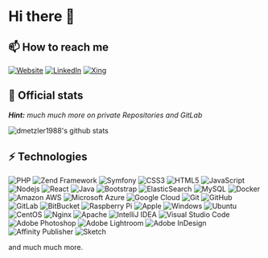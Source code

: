 # Hi there 👋

## 📫 How to reach me

[![Website](https://img.shields.io/badge/Website-daniel.metzler.pro-informational?style=flat-square&logo=jekyll&logoColor=white)](https://daniel.metzler.pro)
[![LinkedIn](https://img.shields.io/badge/LinkedIn-dmetzler1988-informational?style=flat-square&logo=linkedin&logoColor=white)](https://www.linkedin.com/in/dmetzler1988/)
[![Xing](https://img.shields.io/badge/Xing-Daniel_Metzler7-informational?style=flat-square&logo=xing&logoColor=white)](https://www.xing.com/profile/Daniel_Metzler7/cv)

## 🔭 Official stats

***Hint:*** *much much more on private Repositories and GitLab*

![dmetzler1988's github stats](https://github-readme-stats.vercel.app/api?username=dmetzler1988&show_icons=true&title_color=fff&icon_color=79ff97&text_color=9f9f9f&bg_color=151515)

## ⚡ Technologies

![PHP](https://img.shields.io/badge/-PHP-777BB4?style=flat-square&logo=php&logoColor=white)
![Zend Framework](https://img.shields.io/badge/-Zend%20Framework-68B604?style=flat-square&logo=zend-framework&logoColor=white)
![Symfony](https://img.shields.io/badge/-Symfony-000000?style=flat-square&logo=symfony&logoColor=white)
![CSS3](https://img.shields.io/badge/-CSS3-1572B6?style=flat-square&logo=css3&logoColor=white)
![HTML5](https://img.shields.io/badge/-HTML5-E34F26?style=flat-square&logo=html5&logoColor=white)
![JavaScript](https://img.shields.io/badge/-JavaScript-F7DF1E?style=flat-square&logo=javascript&logoColor=white)
![Nodejs](https://img.shields.io/badge/-Nodejs-339933?style=flat-square&logo=Node.js&logoColor=white)
![React](https://img.shields.io/badge/-React-61DAFB?style=flat-square&logo=react&logoColor=white)
![Java](https://img.shields.io/badge/-java-E34A86?style=flat-square&logo=java&logoColor=white)
![Bootstrap](https://img.shields.io/badge/-Bootstrap-563D7C?style=flat-square&logo=bootstrap&logoColor=white)
![ElasticSearch](https://img.shields.io/badge/-ElasticSearch-005571?style=flat-square&logo=elasticsearch&logoColor=white)
![MySQL](https://img.shields.io/badge/-MySQL-4479A1?style=flat-square&logo=mysql&logoColor=white)
![Docker](https://img.shields.io/badge/-Docker-2496ED?style=flat-square&logo=docker&logoColor=white)
![Amazon AWS](https://img.shields.io/badge/Amazon%20AWS-232F3E?style=flat-square&logo=amazon-aws&logoColor=white)
![Microsoft Azure](https://img.shields.io/badge/Microsoft%20Azure-232F7E?style=flat-square&logo=microsoft-azure&logoColor=white)
![Google Cloud](https://img.shields.io/badge/Google%20Cloud-4285F4?style=flat-square&logo=google-cloud&logoColor=white)
![Git](https://img.shields.io/badge/-Git-F05032?style=flat-square&logo=git&logoColor=white)
![GitHub](https://img.shields.io/badge/-GitHub-181717?style=flat-square&logo=github&logoColor=white)
![GitLab](https://img.shields.io/badge/-GitLab-FCA121?style=flat-square&logo=gitlab&logoColor=white)
![BitBucket](https://img.shields.io/badge/-BitBucket-0052CC?style=flat-square&logo=bitbucket&logoColor=white)
![Raspberry Pi](https://img.shields.io/badge/-Raspberry%20Pi-C51A4A?style=flat-square&logo=Raspberry-Pi&logoColor=white)
![Apple](https://img.shields.io/badge/-Apple-999999?style=flat-square&logo=Apple&logoColor=white)
![Windows](https://img.shields.io/badge/-Windows-0078D6?style=flat-square&logo=Windows&logoColor=white)
![Ubuntu](https://img.shields.io/badge/-Ubuntu-E95420?style=flat-square&logo=Ubuntu&logoColor=white)
![CentOS](https://img.shields.io/badge/-CentOS-262577?style=flat-square&logo=CentOS&logoColor=white)
![Nginx](https://img.shields.io/badge/-Nginx-269539?style=flat-square&logo=Nginx&logoColor=white)
![Apache](https://img.shields.io/badge/-Apache-D22128?style=flat-square&logo=Apache&logoColor=white)
![IntelliJ IDEA](https://img.shields.io/badge/-IntelliJ%20IDEA-000000?style=flat-square&logo=IntelliJ-IDEA&logoColor=white)
![Visual Studio Code](https://img.shields.io/badge/-Visual%20Studio%20Code-007ACC?style=flat-square&logo=Visual-Studio-Code&logoColor=white)
![Adobe Photoshop](https://img.shields.io/badge/-Adobe%20Photoshop-26C9FF?style=flat-square&logo=Adobe-Photoshop&logoColor=white)
![Adobe Lightroom](https://img.shields.io/badge/-Adobe%20Lightroom%20CC-3DF0F0?style=flat-square&logo=Adobe-Lightroom-CC&logoColor=white)
![Adobe InDesign](https://img.shields.io/badge/-Adobe%20InDesign-EE3D8F?style=flat-square&logo=Adobe-InDesign&logoColor=white)
![Affinity Publisher](https://img.shields.io/badge/-Affinity%20Publisher-C9284D?style=flat-square&logo=Affinity-Publisher&logoColor=white)
![Sketch](https://img.shields.io/badge/-Sketch-F7B500?style=flat-square&logo=Sketch&logoColor=white)

and much much more.

<!--
**dmetzler1988/dmetzler1988** is a ✨ _special_ ✨ repository because its `README.md` (this file) appears on your GitHub profile.

Here are some ideas to get you started:

- 🔭 I’m currently working on ...
- 🌱 I’m currently learning ...
- 👯 I’m looking to collaborate on ...
- 🤔 I’m looking for help with ...
- 💬 Ask me about ...
- 📫 How to reach me: ...
- 😄 Pronouns: ...
- ⚡ Fun fact: ...

Examples:
- https://github.com/abhisheknaiidu/awesome-github-profile-readme
- https://github.com/kautukkundan/Awesome-Profile-README-templates
-->

